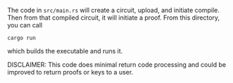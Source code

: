 The code in `src/main.rs` will create a circuit, upload, and initiate compile.  Then from that compiled circuit, it will initiate a proof. From this directory, you can call
```
cargo run
```
which builds the executable and runs it.

DISCLAIMER: This code does minimal return code processing and could be improved to return proofs or keys to a user.